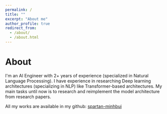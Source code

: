 ```yaml
---
permalink: /
title: ""
excerpt: "About me"
author_profile: true
redirect_from: 
  - /about/
  - /about.html
---
```


# About
I'm an AI Engineer with 2+ years of experience (specialized in Natural Language Processing). I have experience in researching Deep learning architectures (specializing in NLP) like Transformer-based architectures. 
My main tasks until now is to research and reimplement the model architecture from research papers. 

All my works are available in my github: [spartan-minhbui](https://github.com/spartan-minhbui)